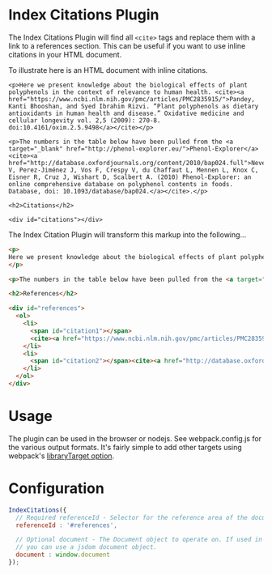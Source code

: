 # Index Citations Plugin

The Index Citations Plugin will find all `<cite>` tags and replace them with a link to a references section. This can be useful if you want to use inline citations in your HTML document.

To illustrate here is an HTML document with inline citations.

```
<p>Here we present knowledge about the biological effects of plant polyphenols in the context of relevance to human health. <cite><a href="https://www.ncbi.nlm.nih.gov/pmc/articles/PMC2835915/">Pandey, Kanti Bhooshan, and Syed Ibrahim Rizvi. “Plant polyphenols as dietary antioxidants in human health and disease.” Oxidative medicine and cellular longevity vol. 2,5 (2009): 270-8. doi:10.4161/oxim.2.5.9498</a></cite></p>

<p>The numbers in the table below have been pulled from the <a target="_blank" href="http://phenol-explorer.eu/">Phenol-Explorer</a> <cite><a href="http://database.oxfordjournals.org/content/2010/bap024.full">Neveu V, Perez-Jiménez J, Vos F, Crespy V, du Chaffaut L, Mennen L, Knox C, Eisner R, Cruz J, Wishart D, Scalbert A. (2010) Phenol-Explorer: an online comprehensive database on polyphenol contents in foods. Database, doi: 10.1093/database/bap024.</a></cite>.</p>

<h2>Citations</h2>

<div id="citations"></div>
```

The Index Citation Plugin will transform this markup into the following...

```html
<p>
Here we present knowledge about the biological effects of plant polyphenols in the context of relevance to human health. <sup><a class="citationLink" href="#citation1">1</a></sup>
</p>

<p>The numbers in the table below have been pulled from the <a target="_blank" href="http://phenol-explorer.eu/">Phenol-Explorer</a> <sup><a class="citationLink" href="#citation2">2</a></sup>.</p>

<h2>References</h2>

<div id="references">
  <ol>
    <li>
      <span id="citation1"></span>
      <cite><a href="https://www.ncbi.nlm.nih.gov/pmc/articles/PMC2835915/">Pandey, Kanti Bhooshan, and Syed Ibrahim Rizvi. “Plant polyphenols as dietary antioxidants in human health and disease.” Oxidative medicine and cellular longevity vol. 2,5 (2009): 270-8. doi:10.4161/oxim.2.5.9498</a></cite>
    </li>
    <li>
      <span id="citation2"></span><cite><a href="http://database.oxfordjournals.org/content/2010/bap024.full">Neveu V, Perez-Jiménez J, Vos F, Crespy V, du Chaffaut L, Mennen L, Knox C, Eisner R, Cruz J, Wishart D, Scalbert A. (2010) Phenol-Explorer: an online comprehensive database on polyphenol contents in foods. Database, doi: 10.1093/database/bap024.</a></cite>
    </li>
  </ol>
</div>
```

# Usage

The plugin can be used in the browser or nodejs. See webpack.config.js for the various output formats. It's fairly simple to add other targets using webpack's [libraryTarget option](https://webpack.js.org/configuration/output/#outputlibrarytarget).

# Configuration
```javascript
IndexCitations({
  // Required referenceId - Selector for the reference area of the document
  referenceId : '#references',

  // Optional document - The Document object to operate on. If used in nodejs,
  // you can use a jsdom document object.
  document : window.document
});
```
